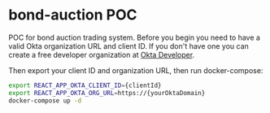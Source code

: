 # bond-auction POC
POC for bond auction trading system.
Before you begin you need to have a valid Okta organization URL and client ID. 
If you don't have one you can create a free developer organization at [Okta Developer](https://developer.okta.com).

Then export your client ID and organization URL, then run docker-compose:

```bash
export REACT_APP_OKTA_CLIENT_ID={clientId}
export REACT_APP_OKTA_ORG_URL=https://{yourOktaDomain}
docker-compose up -d
```
